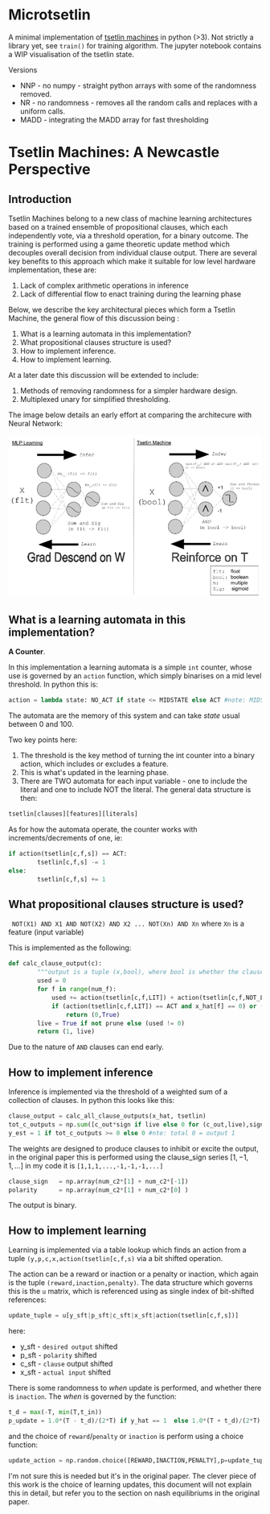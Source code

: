 # Microtsetlin

A minimal implementation of [tsetlin machines](https://arxiv.org/abs/1804.01508) in python (>3).
Not strictly a library yet, see `train()` for training algorithm.
The jupyter notebook contains a WIP visualisation of the tsetlin state.

Versions
- NNP - no numpy - straight python arrays with some of the randomness removed.
- NR - no randomness - removes all the random calls and replaces with a uniform calls.
- MADD - integrating the MADD array for fast thresholding



# Tsetlin Machines: A Newcastle Perspective

## Introduction

Tsetlin Machines belong to a new class of machine learning architectures
based on a trained ensemble of propositional clauses, which each
independently vote, via a threshold operation, for a binary outcome.
The training is  performed using a game theoretic update method 
which decouples overall decision from individual clause output.
There are several key benefits to this
approach which make it suitable for low level hardware implementation, these are:

1. Lack of complex arithmetic operations in inference
2. Lack of differential flow to enact training during the learning phase 

Below, we describe the key architectural pieces which form a Tsetlin Machine, the general flow
of this discussion being :

1. What is a learning automata in this implementation?
2. What propositional clauses structure is used?
3. How to implement inference.
4. How to implement learning.

At a later date this discussion will be extended to include:

1. Methods of removing randomness for a simpler hardware design.
2. Multiplexed unary for simplified thresholding.

The image below details an early effort at comparing the architecure with Neural Network:

![iMAGE](MLPTSET.png)

## What is a learning automata in this implementation?

**A Counter**. 

In this implementation a learning automata is a simple `int` counter, whose use is governed
by an ``action`` function, which simply binarises on a mid level threshold. In python this is:

```python
action = lambda state: NO_ACT if state <= MIDSTATE else ACT #note: MIDSTATE = INACTION 
```
The automata are the memory of this system and can take _state_ usual between 0 and 100.

Two key points here:
1. The threshold is the key method of turning the int counter into a binary action, which includes or excludes
a feature.  
2. This is what's updated in the learning phase.
3. There are TWO automata for each input variable - one to include the literal and one to include 
NOT the literal. The general data structure is then:

```python
tsetlin[clauses][features][literals]
```

As for how the automata operate, the counter works with increments/decrements of one, ie:

```python
if action(tsetlin[c,f,s]) == ACT:
        tsetlin[c,f,s] -= 1
else:
        tsetlin[c,f,s] += 1
```

## What propositional clauses structure is used?

` NOT(X1) AND X1 AND NOT(X2) AND X2 ... NOT(Xn) AND Xn` where `Xn` is a feature (input variable)  

This is implemented as the following:

```python
def calc_clause_output(c):
        """output is a tuple (x,bool), where bool is whether the clause has used literals"""
        used = 0  
        for f in range(num_f):
            used += action(tsetlin[c,f,LIT]) + action(tsetlin[c,f,NOT_LIT])
            if (action(tsetlin[c,f,LIT]) == ACT and x_hat[f] == 0) or (action(tsetlin[c,f,NOT_LIT]) == ACT and x_hat[f] == 1):
                return (0,True)
        live = True if not prune else (used != 0)
        return (1, live) 
```
Due to the nature of `AND` clauses can end early.

## How to implement inference

Inference is implemented via the threshold of a weighted sum of a collection of clauses. In python this looks like
this:

```python
clause_output = calc_all_clause_outputs(x_hat, tsetlin)
tot_c_outputs = np.sum([c_out*sign if live else 0 for (c_out,live),sign in zip(clause_output,clause_sign)])
y_est = 1 if tot_c_outputs >= 0 else 0 #nte: total 0 = output 1
```

The weights are designed to produce clauses to inhibit or excite the output, in the original paper this is performed
using the clause_sign series $[1,-1,1, ... ]$ in my code it is `[1,1,1,...,-1,-1,-1,...]`

```python
clause_sign   = np.array(num_c2*[1] + num_c2*[-1]) 
polarity      = np.array(num_c2*[1] + num_c2*[0] ) 
```
The output is binary.

## How to implement learning

Learning is implemented via a table lookup which finds an action from a tuple `(y,p,c,x,action(tsetlin[c,f,s)` via a bit shifted
operation.

The action can be a reward or inaction or a penalty or inaction, which again is the tuple `(reward,inaction,penalty)`. The data structure which governs this is the `u` matrix, which is referenced using as single index of bit-shifted references: 

```python
update_tuple = u[y_sft|p_sft|c_sft|x_sft|action(tsetlin[c,f,s])]
```
here:
- y_sft - `desired output` shifted
- p_sft - `polarity` shifted 
- c_sft - `clause` output shifted 
- x_sft - `actual input` shifted

There is some randomness to _when_ update is performed, and whether there is `inaction`. 
The _when_ is governed by the function:

```python
t_d = max(-T, min(T,t_in))
p_update = 1.0*(T - t_d)/(2*T) if y_hat == 1  else 1.0*(T + t_d)/(2*T)
```

and the choice of `reward`/`penalty` or `inaction` is perform using a choice function:

```python            
update_action = np.random.choice([REWARD,INACTION,PENALTY],p=update_tuple)
```
I'm not sure this is needed but it's in the original paper.
The clever piece of this work is the choice of learning updates, this document will not explain this in detail, but refer you
to the section on nash equilibriums in the original paper.




